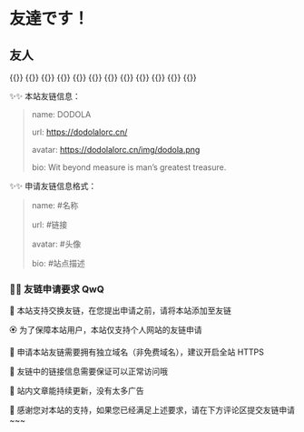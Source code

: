# 友達です！


## 友人

{{<friend name="思想犯" url="https://topdeoo.github.io/" avatar="https://topdeoo.github.io/img/avatar_hu11d5ca57a8818146df3410060fecfba1_570107_300x0_resize_box_3.png" bio="一个活的相对失败的 CSer" siteshot="" >}}
{{<friend name="Windlinxy" url="https://windlinxy.github.io/" avatar="https://windlinxy.github.io/images/windlinxy.jpg" bio="测试岗牛马的失败生活" siteshot="" >}}
{{<friend name="DODOLA-github.io" url="https://florae006.github.io/" avatar="https://florae006.github.io/img/dodola.png" bio="ddlの初始域名自链接" siteshot="" >}}
{{<friend name="CCLMSY💫" url="https://www.cclmsy.cc/" avatar="https://www.cclmsy.cc/assets/Avatars/Avatar.jpg" bio="Never forget nor regret.⭐️" siteshot="" >}}
{{<friend name="YorkWu's Blog" url="https://wyy.ink/" avatar="https://wyy.ink/img/%E5%A4%B4%E5%83%8F.jpg" bio="ddl:一个很强的学长QwQ！！" siteshot="" >}}
{{<friend name="无双" url="https://blog.wushuang233.com/" avatar="https://blog.wushuang233.com/usr/themes/handsome/assets/img/avatar.jpg" bio="ddl:是很强的陈老师！" siteshot="" >}}
{{<friend name="Roses" url="https://rossqaq.github.io/" avatar="https://dorolove.cn/img/avatar_hu57fe4ea25b3b752b8c24bca0d657f08c_427356_300x0_resize_box_3.png" bio="NENU 唯一懂 C++ 的人" siteshot="" >}}
{{<friend name="Echo 的小窝" url="https://www.liveout.cn/" avatar="https://liveout.cn/wp-content/uploads/pic/photo/photo1.jpg" bio="漂泊于互联网中的小窝" siteshot="" >}}
{{<friend name="KAMIASUKA’s Blog" url="https://kamiasuka.top/index.html" avatar="https://foruda.gitee.com/avatar/1699007508663606881/13417927_kamiasuka_1699007508.png!avatar200" bio="Patience is key in life" siteshot="" >}}
{{<friend name="松種小窝" url="https://pineseed.cn/" avatar="https://pineseed.cn/wp-content/uploads/2024/08/picture.jpg" bio="花开又花落，时节暗中迁" siteshot="" >}}
{{<friend name="幻雪的博客" url="https://huanxueblog.top/" avatar="https://s1.hdslb.com/bfs/static/webssr/article/empty.png" bio="腐烂于花海，致死于所爱" siteshot="" >}}
{{<friend name="UTTN" url="https://www.galgalgal.icu/" avatar="https://www.galgalgal.icu/wp-content/uploads/2024/05/029d449c7b0a27af1a924233ed1dd4f.jpg" bio="我要当长毛文艺b" siteshot="" >}}


✨️✨️ 本站友链信息：

> name: DODOLA
>
> url: https://dodolalorc.cn/
>
> avatar: https://dodolalorc.cn/img/dodola.png
>
> bio: Wit beyond measure is man’s greatest treasure.

✨️✨️ 申请友链信息格式：

> name: #名称
>
> url: #链接
>
> avatar: #头像
>
> bio: #站点描述

### 🎇🎇 友链申请要求 QwQ

🎉 本站支持交换友链，在您提出申请之前，请将本站添加至友链

🏵️ 为了保障本站用户，本站仅支持个人网站的友链申请

🍧 申请本站友链需要拥有独立域名（非免费域名），建议开启全站 HTTPS

💐 友链中的链接信息需要保证可以正常访问哦

🍖 站内文章能持续更新，没有太多广告

🎴 感谢您对本站的支持，如果您已经满足上述要求，请在下方评论区提交友链申请~~~

